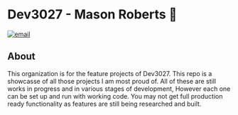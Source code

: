 # Dev3027 - Mason Roberts 👋
[![email](https://img.shields.io/static/v1?label=email&message=mrobe18@gmail.com&color=blue)](https://www.mason-roberts.dev)&nbsp;

## About
This organization is for the feature projects of Dev3027. This repo is a showcasse of all those projects I am most proud of. All of these are still works in progress and in various stages of development, However each one can be set up and run with working code. You may not get full production ready functionality as features are still being researched and built.

<!--START_SECTION:waka-->
<!--END_SECTION:waka-->
<!--

**Here are some ideas to get you started:**

🙋‍♀️ A short introduction - what is your organization all about?
🌈 Contribution guidelines - how can the community get involved?
👩‍💻 Useful resources - where can the community find your docs? Is there anything else the community should know?
🍿 Fun facts - what does your team eat for breakfast?
🧙 Remember, you can do mighty things with the power of [Markdown](https://docs.github.com/github/writing-on-github/getting-started-with-writing-and-formatting-on-github/basic-writing-and-formatting-syntax)
-->

